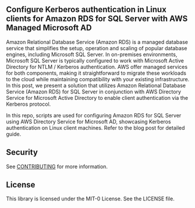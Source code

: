 ## Configure Kerberos authentication in Linux clients for Amazon RDS for SQL Server with AWS Managed Microsoft AD

Amazon Relational Database Service (Amazon RDS) is a managed database service that simplifies the setup, operation and scaling of popular database engines, including Microsoft SQL Server. In on-premises environments, Microsoft SQL Server is typically configured to work with Microsoft Active Directory for NTLM / Kerberos authentication. AWS offer managed services for both components, making it straightforward to migrate these workloads to the cloud while maintaining compatibility with your existing infrastructure. In this post, we present a solution that utilizes Amazon Relational Database Service (Amazon RDS) for SQL Server in conjunction with AWS Directory Service for Microsoft Active Directory to enable client authentication via the Kerberos protocol.

In this repo, scripts are used for configuring Amazon RDS for SQL Server using AWS Directory Service for Microsoft AD, showcasing Kerberos authentication on Linux client machines.
Refer to the blog post for detailed guide.


## Security

See [CONTRIBUTING](CONTRIBUTING.md#security-issue-notifications) for more information.

## License

This library is licensed under the MIT-0 License. See the LICENSE file.

